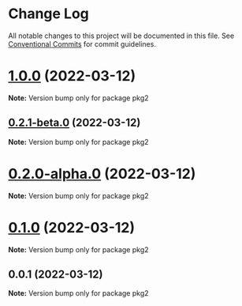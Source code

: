 # Change Log

All notable changes to this project will be documented in this file.
See [Conventional Commits](https://conventionalcommits.org) for commit guidelines.

# [1.0.0](https://github.com/dewen/prac-lerna/compare/v0.2.1-beta.0...v1.0.0) (2022-03-12)

**Note:** Version bump only for package pkg2





## [0.2.1-beta.0](https://github.com/dewen/prac-lerna/compare/v0.2.0-alpha.0...v0.2.1-beta.0) (2022-03-12)

**Note:** Version bump only for package pkg2





# [0.2.0-alpha.0](https://github.com/dewen/prac-lerna/compare/v0.1.0...v0.2.0-alpha.0) (2022-03-12)

**Note:** Version bump only for package pkg2





# [0.1.0](https://github.com/dewen/prac-lerna/compare/v0.0.1...v0.1.0) (2022-03-12)

**Note:** Version bump only for package pkg2





## 0.0.1 (2022-03-12)

**Note:** Version bump only for package pkg2
